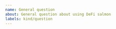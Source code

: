 ```yaml
---
name: General question
about: General question about using DeFi salmon
labels: kind/question
---
```


<!--
If the matter is security related, please disclose it privately via security@defichain.com
-->

